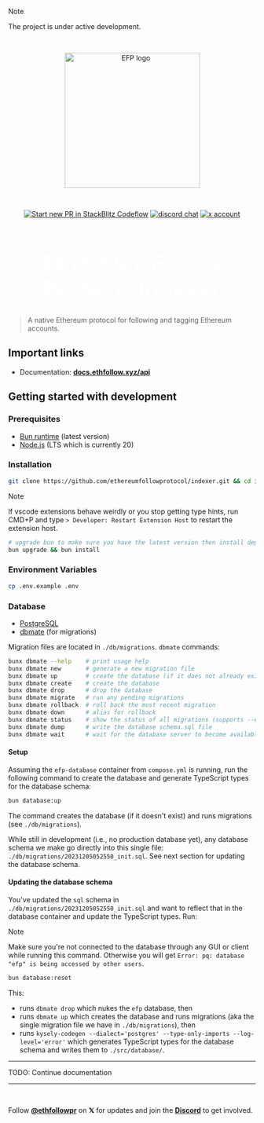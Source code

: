
> [!NOTE]
> The project is under active development.

<br />

<p align="center">
  <a href="https://ethfollow.xyz" target="_blank" rel="noopener noreferrer">
    <img width="275" src="https://docs.ethfollow.xyz/logo.png" alt="EFP logo" />
  </a>
</p>
<br />
<p align="center">
  <a href="https://pr.new/ethereumfollowprotocol/indexer"><img src="https://developer.stackblitz.com/img/start_pr_dark_small.svg" alt="Start new PR in StackBlitz Codeflow" /></a>
  <a href="https://discord.ethfollow.xyz"><img src="https://img.shields.io/badge/chat-discord-blue?style=flat&logo=discord" alt="discord chat" /></a>
  <a href="https://x.com/ethfollowpr"><img src="https://img.shields.io/twitter/follow/ethfollowpr?label=%40ethfollowpr&style=social&link=https%3A%2F%2Fx.com%2Fethfollowpr" alt="x account" /></a>
</p>

<h1 align="center" style="font-size: 2.75rem; font-weight: 900; color: white;">Ethereum Follow Protocol Indexer</h1>

> A native Ethereum protocol for following and tagging Ethereum accounts.

## Important links

- Documentation: [**docs.ethfollow.xyz/api**](https://docs.ethfollow.xyz/api)

## Getting started with development

### Prerequisites

- [Bun runtime](https://bun.sh/) (latest version)
- [Node.js](https://nodejs.org/en/) (LTS which is currently 20)

### Installation

```bash
git clone https://github.com/ethereumfollowprotocol/indexer.git && cd indexer
```

> [!NOTE]
> If vscode extensions behave weirdly or you stop getting type hints, run CMD+P and type `> Developer: Restart Extension Host` to restart the extension host.

```bash
# upgrade bun to make sure you have the latest version then install dependencies
bun upgrade && bun install
```

### Environment Variables

```bash
cp .env.example .env
```

### Database

- [PostgreSQL](https://www.postgresql.org/)
- [dbmate](https://github.com/amacneil/dbmate) (for migrations)

Migration files are located in `./db/migrations`. `dbmate` commands:

```bash
bunx dbmate --help    # print usage help
bunx dbmate new       # generate a new migration file
bunx dbmate up        # create the database (if it does not already exist) and run any pending migrations
bunx dbmate create    # create the database
bunx dbmate drop      # drop the database
bunx dbmate migrate   # run any pending migrations
bunx dbmate rollback  # roll back the most recent migration
bunx dbmate down      # alias for rollback
bunx dbmate status    # show the status of all migrations (supports --exit-code and --quiet)
bunx dbmate dump      # write the database schema.sql file
bunx dbmate wait      # wait for the database server to become available
```

#### Setup

Assuming the `efp-database` container from `compose.yml` is running, run the following command to create the database and generate TypeScript types for the database schema:

```bash
bun database:up
```

The command creates the database (if it doesn't exist) and runs migrations (see `./db/migrations`).

While still in development (i.e., no production database yet), any database schema we make go directly into this single file: `./db/migrations/20231205052550_init.sql`. See next section for updating the database schema.

#### Updating the database schema

You've updated the `sql` schema in `./db/migrations/20231205052550_init.sql` and want to reflect that in the database container and update the TypeScript types. Run:
> [!NOTE]
> Make sure you're not connected to the database through any GUI or client while running this command. Otherwise you will get `Error: pq: database "efp" is being accessed by other users`.

```bash
bun database:reset
```

This:
- runs `dbmate drop` which nukes the `efp` database, then
- runs `dbmate up` which creates the database and runs migrations (aka the single migration file we have in `./db/migrations`), then
- runs `kysely-codegen --dialect='postgres' --type-only-imports --log-level='error'` which generates TypeScript types for the database schema and writes them to `./src/database/`.

____
TODO: Continue documentation
____

<br />

Follow [**@ethfollowpr**](https://x.com/ethfollowpr) on **𝕏** for updates and join the [**Discord**](https://discord.ethfollow.xyz) to get involved.
 